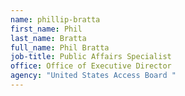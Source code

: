 ```yaml
---
name: phillip-bratta
first_name: Phil
last_name: Bratta
full_name: Phil Bratta
job-title: Public Affairs Specialist
office: Office of Executive Director
agency: "United States Access Board "
---
```

